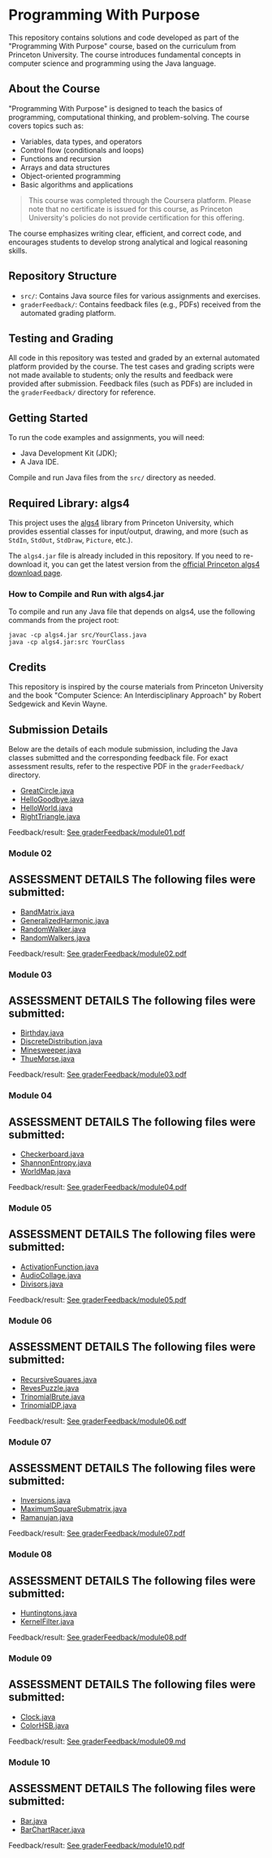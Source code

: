# Programming With Purpose

This repository contains solutions and code developed as part of the "Programming With Purpose" course, based on the curriculum from Princeton University. The course introduces fundamental concepts in computer science and programming using the Java language.

## About the Course
"Programming With Purpose" is designed to teach the basics of programming, computational thinking, and problem-solving. The course covers topics such as:

- Variables, data types, and operators
- Control flow (conditionals and loops)
- Functions and recursion
- Arrays and data structures
- Object-oriented programming
- Basic algorithms and applications

>This course was completed through the Coursera platform. Please note that no certificate is issued for this course, as Princeton University's policies do not provide certification for this offering.

The course emphasizes writing clear, efficient, and correct code, and encourages students to develop strong analytical and logical reasoning skills.

## Repository Structure
- `src/`: Contains Java source files for various assignments and exercises.
- `graderFeedback/`: Contains feedback files (e.g., PDFs) received from the automated grading platform.

## Testing and Grading
All code in this repository was tested and graded by an external automated platform provided by the course. The test cases and grading scripts were not made available to students; only the results and feedback were provided after submission. Feedback files (such as PDFs) are included in the `graderFeedback/` directory for reference.

## Getting Started
To run the code examples and assignments, you will need:
- Java Development Kit (JDK);
- A Java IDE.

Compile and run Java files from the `src/` directory as needed.

## Required Library: algs4
This project uses the [algs4](https://algs4.cs.princeton.edu/code/) library from Princeton University, which provides essential classes for input/output, drawing, and more (such as `StdIn`, `StdOut`, `StdDraw`, `Picture`, etc.).

The `algs4.jar` file is already included in this repository. If you need to re-download it, you can get the latest version from the [official Princeton algs4 download page](https://algs4.cs.princeton.edu/code/algs4.jar).

### How to Compile and Run with algs4.jar
To compile and run any Java file that depends on algs4, use the following commands from the project root:

```
javac -cp algs4.jar src/YourClass.java
java -cp algs4.jar:src YourClass
```


## Credits
This repository is inspired by the course materials from Princeton University and the book "Computer Science: An Interdisciplinary Approach" by Robert Sedgewick and Kevin Wayne.

## Submission Details
Below are the details of each module submission, including the Java classes submitted and the corresponding feedback file. For exact assessment results, refer to the respective PDF in the `graderFeedback/` directory.


- [GreatCircle.java](https://github.com/Val-Cantarelli/ProgrammingWithPurpose/blob/main/src/GreatCircle.java)
- [HelloGoodbye.java](https://github.com/Val-Cantarelli/ProgrammingWithPurpose/blob/main/src/HelloGoodbye.java)
- [HelloWorld.java](https://github.com/Val-Cantarelli/ProgrammingWithPurpose/blob/main/src/HelloWorld.java)
- [RightTriangle.java](https://github.com/Val-Cantarelli/ProgrammingWithPurpose/blob/main/src/RightTriangle.java)

Feedback/result: [See graderFeedback/module01.pdf](graderFeedback/module01.pdf)

### Module 02
**ASSESSMENT DETAILS**
The following files were submitted:
----------------------------------
- [BandMatrix.java](https://github.com/Val-Cantarelli/ProgrammingWithPurpose/blob/main/src/BandMatrix.java)
- [GeneralizedHarmonic.java](https://github.com/Val-Cantarelli/ProgrammingWithPurpose/blob/main/src/GeneralizedHarmonic.java)
- [RandomWalker.java](https://github.com/Val-Cantarelli/ProgrammingWithPurpose/blob/main/src/RandomWalker.java)
- [RandomWalkers.java](https://github.com/Val-Cantarelli/ProgrammingWithPurpose/blob/main/src/RandomWalkers.java)

Feedback/result: [See graderFeedback/module02.pdf](graderFeedback/module02.pdf)

### Module 03
**ASSESSMENT DETAILS**
The following files were submitted:
----------------------------------
- [Birthday.java](https://github.com/Val-Cantarelli/ProgrammingWithPurpose/blob/main/src/Birthday.java)
- [DiscreteDistribution.java](https://github.com/Val-Cantarelli/ProgrammingWithPurpose/blob/main/src/DiscreteDistribution.java)
- [Minesweeper.java](https://github.com/Val-Cantarelli/ProgrammingWithPurpose/blob/main/src/Minesweeper.java)
- [ThueMorse.java](https://github.com/Val-Cantarelli/ProgrammingWithPurpose/blob/main/src/ThueMorse.java)

Feedback/result: [See graderFeedback/module03.pdf](graderFeedback/module03.pdf)

### Module 04
**ASSESSMENT DETAILS**
The following files were submitted:
----------------------------------
- [Checkerboard.java](https://github.com/Val-Cantarelli/ProgrammingWithPurpose/blob/main/src/Checkerboard.java)
- [ShannonEntropy.java](https://github.com/Val-Cantarelli/ProgrammingWithPurpose/blob/main/src/ShannonEntropy.java)
- [WorldMap.java](https://github.com/Val-Cantarelli/ProgrammingWithPurpose/blob/main/src/WorldMap.java)

Feedback/result: [See graderFeedback/module04.pdf](graderFeedback/module04.pdf)

### Module 05
**ASSESSMENT DETAILS**
The following files were submitted:
----------------------------------
- [ActivationFunction.java](https://github.com/Val-Cantarelli/ProgrammingWithPurpose/blob/main/src/ActivationFunction.java)
- [AudioCollage.java](https://github.com/Val-Cantarelli/ProgrammingWithPurpose/blob/main/src/AudioCollage.java)
- [Divisors.java](https://github.com/Val-Cantarelli/ProgrammingWithPurpose/blob/main/src/Divisors.java)

Feedback/result: [See graderFeedback/module05.pdf](graderFeedback/module05.pdf)

### Module 06
**ASSESSMENT DETAILS**
The following files were submitted:
----------------------------------
- [RecursiveSquares.java](https://github.com/Val-Cantarelli/ProgrammingWithPurpose/blob/main/src/RecursiveSquares.java)
- [RevesPuzzle.java](https://github.com/Val-Cantarelli/ProgrammingWithPurpose/blob/main/src/RevesPuzzle.java)
- [TrinomialBrute.java](https://github.com/Val-Cantarelli/ProgrammingWithPurpose/blob/main/src/TrinomialBrute.java)
- [TrinomialDP.java](https://github.com/Val-Cantarelli/ProgrammingWithPurpose/blob/main/src/TrinomialDP.java)

Feedback/result: [See graderFeedback/module06.pdf](graderFeedback/module06.pdf)

### Module 07
**ASSESSMENT DETAILS**
The following files were submitted:
----------------------------------
- [Inversions.java](https://github.com/Val-Cantarelli/ProgrammingWithPurpose/blob/main/src/Inversions.java)
- [MaximumSquareSubmatrix.java](https://github.com/Val-Cantarelli/ProgrammingWithPurpose/blob/main/src/MaximumSquareSubmatrix.java)
- [Ramanujan.java](https://github.com/Val-Cantarelli/ProgrammingWithPurpose/blob/main/src/Ramanujan.java)

Feedback/result: [See graderFeedback/module07.pdf](graderFeedback/module07.pdf)

### Module 08
**ASSESSMENT DETAILS**
The following files were submitted:
----------------------------------
- [Huntingtons.java](https://github.com/Val-Cantarelli/ProgrammingWithPurpose/blob/main/src/Huntingtons.java)
- [KernelFilter.java](https://github.com/Val-Cantarelli/ProgrammingWithPurpose/blob/main/src/KernelFilter.java)

Feedback/result: [See graderFeedback/module08.pdf](graderFeedback/module08.pdf)

### Module 09
**ASSESSMENT DETAILS**
The following files were submitted:
----------------------------------
- [Clock.java](https://github.com/Val-Cantarelli/ProgrammingWithPurpose/blob/main/src/Clock.java)
- [ColorHSB.java](https://github.com/Val-Cantarelli/ProgrammingWithPurpose/blob/main/src/ColorHSB.java)

Feedback/result: [See graderFeedback/module09.md](graderFeedback/module09.md)

### Module 10
**ASSESSMENT DETAILS**
The following files were submitted:
----------------------------------
- [Bar.java](https://github.com/Val-Cantarelli/ProgrammingWithPurpose/blob/main/src/Bar.java)
- [BarChartRacer.java](https://github.com/Val-Cantarelli/ProgrammingWithPurpose/blob/main/src/BarChartRacer.java)

Feedback/result: [See graderFeedback/module10.pdf](graderFeedback/module10.pdf)
